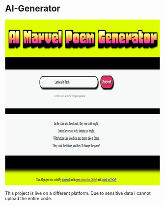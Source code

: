 # AI-Generator

<img src="AIGen.png" width="933" height="541">  


This project is live on a different platform. Due to sensitive data I cannot upload the entire code. 
